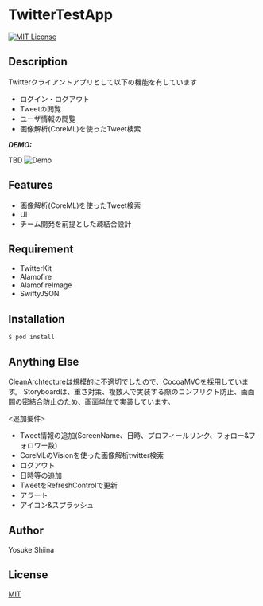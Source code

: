 # TwitterTestApp

[![MIT License](http://img.shields.io/badge/license-MIT-blue.svg?style=flat)](LICENSE)

## Description

Twitterクライアントアプリとして以下の機能を有しています
- ログイン・ログアウト
- Tweetの閲覧
- ユーザ情報の閲覧
- 画像解析(CoreML)を使ったTweet検索

***DEMO:***

TBD
![Demo](https://image-url.gif)

## Features

- 画像解析(CoreML)を使ったTweet検索
- UI
- チーム開発を前提とした疎結合設計

## Requirement

- TwitterKit
- Alamofire
- AlamofireImage
- SwiftyJSON

## Installation

    $ pod install

## Anything Else

CleanArchtectureは規模的に不適切でしたので、CocoaMVCを採用しています。
Storyboardは、重さ対策、複数人で実装する際のコンフリクト防止、画面間の密結合防止のため、画面単位で実装しています。

<追加要件>
- Tweet情報の追加(ScreenName、日時、プロフィールリンク、フォロー&フォロワー数)
- CoreMLのVisionを使った画像解析twitter検索
- ログアウト
- 日時等の追加
- TweetをRefreshControlで更新
- アラート
- アイコン&スプラッシュ


## Author

Yosuke Shiina

## License

[MIT](http://b4b4r07.mit-license.org)
